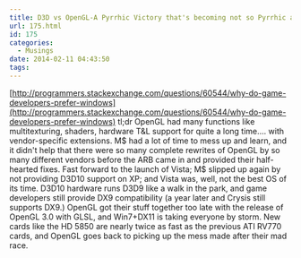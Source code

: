 ```yaml
---
title: D3D vs OpenGL-A Pyrrhic Victory that's becoming not so Pyrrhic anymore
url: 175.html
id: 175
categories:
  - Musings
date: 2014-02-11 04:43:50
tags:
---
```


[http://programmers.stackexchange.com/questions/60544/why-do-game-developers-prefer-windows](http://programmers.stackexchange.com/questions/60544/why-do-game-developers-prefer-windows) tl;dr OpenGL had many functions like multitexturing, shaders, hardware T&L support for quite a long time.... with vendor-specific extensions. M$ had a lot of time to mess up and learn, and it didn't help that there were so many complete rewrites of OpenGL by so many different vendors before the ARB came in and provided their half-hearted fixes. Fast forward to the launch of Vista; M$ slipped up again by not providing D3D10 support on XP; and Vista was, well, not the best OS of its time. D3D10 hardware runs D3D9 like a walk in the park, and game developers still provide DX9 compatibility (a year later and Crysis still supports DX9.) OpenGL got their stuff together too late with the release of OpenGL 3.0 with GLSL, and Win7+DX11 is taking everyone by storm. New cards like the HD 5850 are nearly twice as fast as the previous ATI RV770 cards, and OpenGL goes back to picking up the mess made after their mad race.